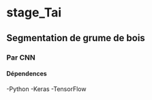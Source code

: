 # stage_Tai
## Segmentation de grume de bois
### Par CNN
#### Dépendences 
-Python
-Keras
-TensorFlow
